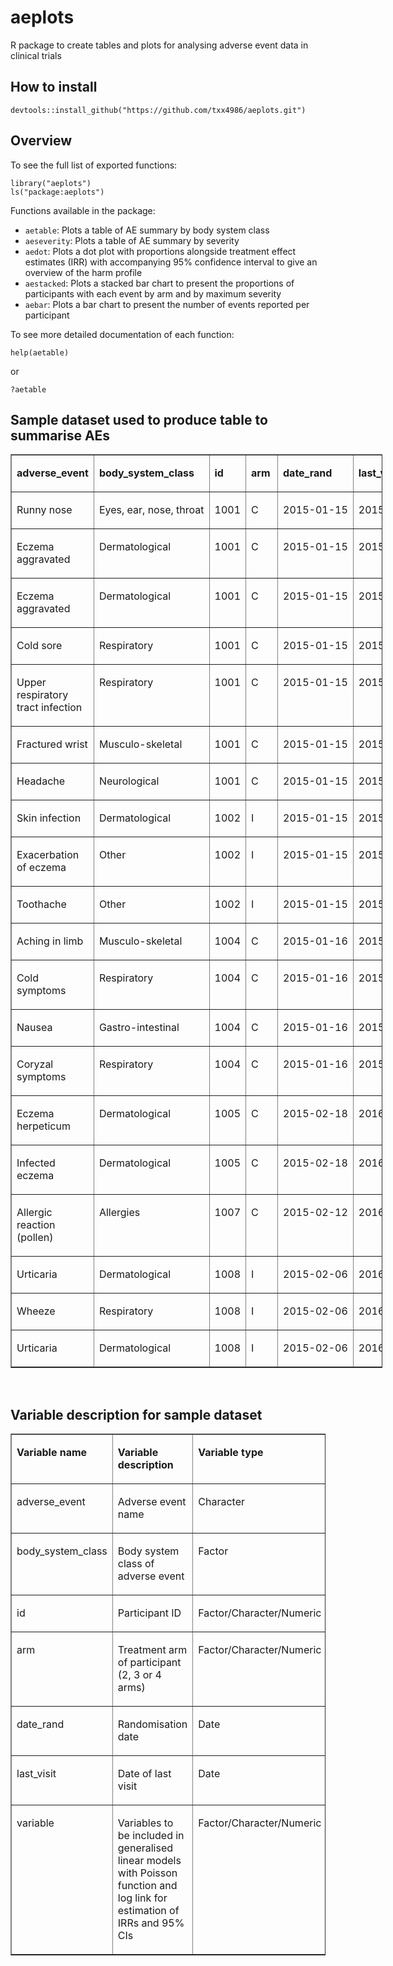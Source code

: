 # aeplots
R package to create tables and plots for analysing adverse event data in clinical trials

## How to install
```
devtools::install_github("https://github.com/txx4986/aeplots.git")
```

## Overview
To see the full list of exported functions:
```
library("aeplots")
ls("package:aeplots")
```
Functions available in the package:

-   `aetable`: Plots a table of AE summary by body system class
-   `aeseverity`: Plots a table of AE summary by severity
-   `aedot`: Plots a dot plot with proportions alongside treatment effect estimates (IRR) with accompanying 95% confidence interval to give an overview of the harm profile
-   `aestacked`: Plots a stacked bar chart to present the proportions of participants with each event by arm and by maximum severity
-   `aebar`: Plots a bar chart to present the number of events reported per participant

To see more detailed documentation of each function:
```
help(aetable)
```
or
```
?aetable
```

## Sample dataset used to produce table to summarise AEs
<table style="width: 595px;" border="1" cellspacing="0" cellpadding="0">
<tbody>
<tr>
<td valign="top" width="110">
<p><strong>adverse_event</strong></p>
</td>
<td valign="top" nowrap="nowrap" width="129">
<p><strong>body_system_class</strong></p>
</td>
<td valign="top" nowrap="nowrap" width="39">
<p><strong>id</strong></p>
</td>
<td valign="top" nowrap="nowrap" width="34">
<p><strong>arm</strong></p>
</td>
<td valign="top" nowrap="nowrap" width="84">
<p><strong>date_rand</strong></p>
</td>
<td valign="top" nowrap="nowrap" width="76">
<p><strong>last_visit</strong></p>
</td>
<td valign="top" width="59">
<p><strong>variable1</strong></p>
</td>
<td valign="top" width="64">
<p><strong>variable2</strong></p>
</td>
</tr>
<tr>
<td valign="top" width="110">
<p>Runny nose</p>
</td>
<td valign="top" nowrap="nowrap" width="129">
<p>Eyes, ear, nose, throat</p>
</td>
<td valign="top" nowrap="nowrap" width="39">
<p>1001</p>
</td>
<td valign="top" nowrap="nowrap" width="34">
<p>C</p>
</td>
<td valign="top" nowrap="nowrap" width="84">
<p>2015-01-15</p>
</td>
<td valign="top" nowrap="nowrap" width="76">
<p>2015-12-23</p>
</td>
<td valign="top" width="59">
<p>1</p>
</td>
<td valign="top" width="64">
<p>234</p>
</td>
</tr>
<tr>
<td valign="top" width="110">
<p>Eczema aggravated</p>
</td>
<td valign="top" nowrap="nowrap" width="129">
<p>Dermatological</p>
</td>
<td valign="top" nowrap="nowrap" width="39">
<p>1001</p>
</td>
<td valign="top" nowrap="nowrap" width="34">
<p>C</p>
</td>
<td valign="top" nowrap="nowrap" width="84">
<p>2015-01-15</p>
</td>
<td valign="top" nowrap="nowrap" width="76">
<p>2015-12-23</p>
</td>
<td valign="top" width="59">
<p>1</p>
</td>
<td valign="top" width="64">
<p>234</p>
</td>
</tr>
<tr>
<td valign="top" width="110">
<p>Eczema aggravated</p>
</td>
<td valign="top" nowrap="nowrap" width="129">
<p>Dermatological</p>
</td>
<td valign="top" nowrap="nowrap" width="39">
<p>1001</p>
</td>
<td valign="top" nowrap="nowrap" width="34">
<p>C</p>
</td>
<td valign="top" nowrap="nowrap" width="84">
<p>2015-01-15</p>
</td>
<td valign="top" nowrap="nowrap" width="76">
<p>2015-12-23</p>
</td>
<td valign="top" width="59">
<p>1</p>
</td>
<td valign="top" width="64">
<p>234</p>
</td>
</tr>
<tr>
<td valign="top" width="110">
<p>Cold sore</p>
</td>
<td valign="top" nowrap="nowrap" width="129">
<p>Respiratory</p>
</td>
<td valign="top" nowrap="nowrap" width="39">
<p>1001</p>
</td>
<td valign="top" nowrap="nowrap" width="34">
<p>C</p>
</td>
<td valign="top" nowrap="nowrap" width="84">
<p>2015-01-15</p>
</td>
<td valign="top" nowrap="nowrap" width="76">
<p>2015-12-23</p>
</td>
<td valign="top" width="59">
<p>1</p>
</td>
<td valign="top" width="64">
<p>234</p>
</td>
</tr>
<tr>
<td valign="top" width="110">
<p>Upper respiratory tract infection</p>
</td>
<td valign="top" nowrap="nowrap" width="129">
<p>Respiratory</p>
</td>
<td valign="top" nowrap="nowrap" width="39">
<p>1001</p>
</td>
<td valign="top" nowrap="nowrap" width="34">
<p>C</p>
</td>
<td valign="top" nowrap="nowrap" width="84">
<p>2015-01-15</p>
</td>
<td valign="top" nowrap="nowrap" width="76">
<p>2015-12-23</p>
</td>
<td valign="top" width="59">
<p>1</p>
</td>
<td valign="top" width="64">
<p>234</p>
</td>
</tr>
<tr>
<td valign="top" width="110">
<p>Fractured wrist</p>
</td>
<td valign="top" nowrap="nowrap" width="129">
<p>Musculo-skeletal</p>
</td>
<td valign="top" nowrap="nowrap" width="39">
<p>1001</p>
</td>
<td valign="top" nowrap="nowrap" width="34">
<p>C</p>
</td>
<td valign="top" nowrap="nowrap" width="84">
<p>2015-01-15</p>
</td>
<td valign="top" nowrap="nowrap" width="76">
<p>2015-12-23</p>
</td>
<td valign="top" width="59">
<p>1</p>
</td>
<td valign="top" width="64">
<p>234</p>
</td>
</tr>
<tr>
<td valign="top" width="110">
<p>Headache</p>
</td>
<td valign="top" nowrap="nowrap" width="129">
<p>Neurological</p>
</td>
<td valign="top" nowrap="nowrap" width="39">
<p>1001</p>
</td>
<td valign="top" nowrap="nowrap" width="34">
<p>C</p>
</td>
<td valign="top" nowrap="nowrap" width="84">
<p>2015-01-15</p>
</td>
<td valign="top" nowrap="nowrap" width="76">
<p>2015-12-23</p>
</td>
<td valign="top" width="59">
<p>1</p>
</td>
<td valign="top" width="64">
<p>234</p>
</td>
</tr>
<tr>
<td valign="top" width="110">
<p>Skin infection</p>
</td>
<td valign="top" nowrap="nowrap" width="129">
<p>Dermatological</p>
</td>
<td valign="top" nowrap="nowrap" width="39">
<p>1002</p>
</td>
<td valign="top" nowrap="nowrap" width="34">
<p>I</p>
</td>
<td valign="top" nowrap="nowrap" width="84">
<p>2015-01-15</p>
</td>
<td valign="top" nowrap="nowrap" width="76">
<p>2015-12-22</p>
</td>
<td valign="top" width="59">
<p>0</p>
</td>
<td valign="top" width="64">
<p>789</p>
</td>
</tr>
<tr>
<td valign="top" width="110">
<p>Exacerbation of eczema</p>
</td>
<td valign="top" nowrap="nowrap" width="129">
<p>Other</p>
</td>
<td valign="top" nowrap="nowrap" width="39">
<p>1002</p>
</td>
<td valign="top" nowrap="nowrap" width="34">
<p>I</p>
</td>
<td valign="top" nowrap="nowrap" width="84">
<p>2015-01-15</p>
</td>
<td valign="top" nowrap="nowrap" width="76">
<p>2015-12-22</p>
</td>
<td valign="top" width="59">
<p>0</p>
</td>
<td valign="top" width="64">
<p>789</p>
</td>
</tr>
<tr>
<td valign="top" width="110">
<p>Toothache</p>
</td>
<td valign="top" nowrap="nowrap" width="129">
<p>Other</p>
</td>
<td valign="top" nowrap="nowrap" width="39">
<p>1002</p>
</td>
<td valign="top" nowrap="nowrap" width="34">
<p>I</p>
</td>
<td valign="top" nowrap="nowrap" width="84">
<p>2015-01-15</p>
</td>
<td valign="top" nowrap="nowrap" width="76">
<p>2015-12-22</p>
</td>
<td valign="top" width="59">
<p>0</p>
</td>
<td valign="top" width="64">
<p>789</p>
</td>
</tr>
<tr>
<td valign="top" width="110">
<p>Aching in limb</p>
</td>
<td valign="top" nowrap="nowrap" width="129">
<p>Musculo-skeletal</p>
</td>
<td valign="top" nowrap="nowrap" width="39">
<p>1004</p>
</td>
<td valign="top" nowrap="nowrap" width="34">
<p>C</p>
</td>
<td valign="top" nowrap="nowrap" width="84">
<p>2015-01-16</p>
</td>
<td valign="top" nowrap="nowrap" width="76">
<p>2015-12-14</p>
</td>
<td valign="top" width="59">
<p>0</p>
</td>
<td valign="top" width="64">
<p>456</p>
</td>
</tr>
<tr>
<td valign="top" width="110">
<p>Cold symptoms</p>
</td>
<td valign="top" nowrap="nowrap" width="129">
<p>Respiratory</p>
</td>
<td valign="top" nowrap="nowrap" width="39">
<p>1004</p>
</td>
<td valign="top" nowrap="nowrap" width="34">
<p>C</p>
</td>
<td valign="top" nowrap="nowrap" width="84">
<p>2015-01-16</p>
</td>
<td valign="top" nowrap="nowrap" width="76">
<p>2015-12-14</p>
</td>
<td valign="top" width="59">
<p>0</p>
</td>
<td valign="top" width="64">
<p>456</p>
</td>
</tr>
<tr>
<td valign="top" width="110">
<p>Nausea</p>
</td>
<td valign="top" nowrap="nowrap" width="129">
<p>Gastro-intestinal</p>
</td>
<td valign="top" nowrap="nowrap" width="39">
<p>1004</p>
</td>
<td valign="top" nowrap="nowrap" width="34">
<p>C</p>
</td>
<td valign="top" nowrap="nowrap" width="84">
<p>2015-01-16</p>
</td>
<td valign="top" nowrap="nowrap" width="76">
<p>2015-12-14</p>
</td>
<td valign="top" width="59">
<p>0</p>
</td>
<td valign="top" width="64">
<p>456</p>
</td>
</tr>
<tr>
<td valign="top" width="110">
<p>Coryzal symptoms</p>
</td>
<td valign="top" nowrap="nowrap" width="129">
<p>Respiratory</p>
</td>
<td valign="top" nowrap="nowrap" width="39">
<p>1004</p>
</td>
<td valign="top" nowrap="nowrap" width="34">
<p>C</p>
</td>
<td valign="top" nowrap="nowrap" width="84">
<p>2015-01-16</p>
</td>
<td valign="top" nowrap="nowrap" width="76">
<p>2015-12-14</p>
</td>
<td valign="top" width="59">
<p>0</p>
</td>
<td valign="top" width="64">
<p>456</p>
</td>
</tr>
<tr>
<td valign="top" width="110">
<p>Eczema herpeticum</p>
</td>
<td valign="top" nowrap="nowrap" width="129">
<p>Dermatological</p>
</td>
<td valign="top" nowrap="nowrap" width="39">
<p>1005</p>
</td>
<td valign="top" nowrap="nowrap" width="34">
<p>C</p>
</td>
<td valign="top" nowrap="nowrap" width="84">
<p>2015-02-18</p>
</td>
<td valign="top" nowrap="nowrap" width="76">
<p>2016-01-20</p>
</td>
<td valign="top" width="59">
<p>1</p>
</td>
<td valign="top" width="64">
<p>999</p>
</td>
</tr>
<tr>
<td valign="top" width="110">
<p>Infected eczema</p>
</td>
<td valign="top" nowrap="nowrap" width="129">
<p>Dermatological</p>
</td>
<td valign="top" nowrap="nowrap" width="39">
<p>1005</p>
</td>
<td valign="top" nowrap="nowrap" width="34">
<p>C</p>
</td>
<td valign="top" nowrap="nowrap" width="84">
<p>2015-02-18</p>
</td>
<td valign="top" nowrap="nowrap" width="76">
<p>2016-01-20</p>
</td>
<td valign="top" width="59">
<p>1</p>
</td>
<td valign="top" width="64">
<p>999</p>
</td>
</tr>
<tr>
<td valign="top" width="110">
<p>Allergic reaction (pollen)</p>
</td>
<td valign="top" nowrap="nowrap" width="129">
<p>Allergies</p>
</td>
<td valign="top" nowrap="nowrap" width="39">
<p>1007</p>
</td>
<td valign="top" nowrap="nowrap" width="34">
<p>C</p>
</td>
<td valign="top" nowrap="nowrap" width="84">
<p>2015-02-12</p>
</td>
<td valign="top" nowrap="nowrap" width="76">
<p>2016-01-18</p>
</td>
<td valign="top" width="59">
<p>0</p>
</td>
<td valign="top" width="64">
<p>101</p>
</td>
</tr>
<tr>
<td valign="top" width="110">
<p>Urticaria</p>
</td>
<td valign="top" nowrap="nowrap" width="129">
<p>Dermatological</p>
</td>
<td valign="top" nowrap="nowrap" width="39">
<p>1008</p>
</td>
<td valign="top" nowrap="nowrap" width="34">
<p>I</p>
</td>
<td valign="top" nowrap="nowrap" width="84">
<p>2015-02-06</p>
</td>
<td valign="top" nowrap="nowrap" width="76">
<p>2016-01-04</p>
</td>
<td valign="top" width="59">
<p>1</p>
</td>
<td valign="top" width="64">
<p>567</p>
</td>
</tr>
<tr>
<td valign="top" width="110">
<p>Wheeze</p>
</td>
<td valign="top" nowrap="nowrap" width="129">
<p>Respiratory</p>
</td>
<td valign="top" nowrap="nowrap" width="39">
<p>1008</p>
</td>
<td valign="top" nowrap="nowrap" width="34">
<p>I</p>
</td>
<td valign="top" nowrap="nowrap" width="84">
<p>2015-02-06</p>
</td>
<td valign="top" nowrap="nowrap" width="76">
<p>2016-01-04</p>
</td>
<td valign="top" width="59">
<p>1</p>
</td>
<td valign="top" width="64">
<p>567</p>
</td>
</tr>
<tr>
<td valign="top" width="110">
<p>Urticaria</p>
</td>
<td valign="top" nowrap="nowrap" width="129">
<p>Dermatological</p>
</td>
<td valign="top" nowrap="nowrap" width="39">
<p>1008</p>
</td>
<td valign="top" nowrap="nowrap" width="34">
<p>I</p>
</td>
<td valign="top" nowrap="nowrap" width="84">
<p>2015-02-06</p>
</td>
<td valign="top" nowrap="nowrap" width="76">
<p>2016-01-04</p>
</td>
<td valign="top" width="59">
<p>1</p>
</td>
<td valign="top" width="64">
<p>567</p>
</td>
</tr>
</tbody>
</table>
<p>&nbsp;</p>

## Variable description for sample dataset
<table border="1" cellspacing="0" cellpadding="0">
<tbody>
<tr>
<td valign="top" width="121">
<p><strong>Variable name</strong></p>
</td>
<td valign="top" width="400">
<p><strong>Variable description</strong></p>
</td>
<td valign="top" width="237">
<p><strong>Variable type</strong></p>
</td>
</tr>
<tr>
<td valign="top" width="121">
<p>adverse_event</p>
</td>
<td valign="top" width="400">
<p>Adverse event name</p>
</td>
<td valign="top" width="237">
<p>Character</p>
</td>
</tr>
<tr>
<td valign="top" width="121">
<p>body_system_class</p>
</td>
<td valign="top" width="400">
<p>Body system class of adverse event</p>
</td>
<td valign="top" width="237">
<p>Factor</p>
</td>
</tr>
<tr>
<td valign="top" width="121">
<p>id</p>
</td>
<td valign="top" width="400">
<p>Participant ID</p>
</td>
<td valign="top" width="237">
<p>Factor/Character/Numeric</p>
</td>
</tr>
<tr>
<td valign="top" width="121">
<p>arm</p>
</td>
<td valign="top" width="400">
<p>Treatment arm of participant (2, 3 or 4 arms)</p>
</td>
<td valign="top" width="237">
<p>Factor/Character/Numeric</p>
</td>
</tr>
<tr>
<td valign="top" width="121">
<p>date_rand</p>
</td>
<td valign="top" width="400">
<p>Randomisation date</p>
</td>
<td valign="top" width="237">
<p>Date</p>
</td>
</tr>
<tr>
<td valign="top" width="121">
<p>last_visit</p>
</td>
<td valign="top" width="400">
<p>Date of last visit</p>
</td>
<td valign="top" width="237">
<p>Date</p>
</td>
</tr>
<tr>
<td valign="top" width="121">
<p>variable</p>
</td>
<td valign="top" width="400">
<p>Variables to be included in generalised linear models with Poisson function and log link for estimation of IRRs and 95% CIs</p>
</td>
<td valign="top" width="237">
<p>Factor/Character/Numeric</p>
</td>
</tr>
</tbody>
</table>
